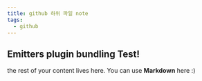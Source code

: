 ```yaml
---
title: github 하위 파일 note
tags:
  - github
---
```


## Emitters plugin bundling Test!

the rest of your content lives here. You can use **Markdown** here :)
